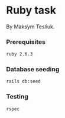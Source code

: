 # Ruby task

 By Maksym Tesliuk.

### Prerequisites

```sh
ruby 2.6.3
```

### Database seeding

```sh
rails db:seed
```

### Testing

```sh
rspec
```
